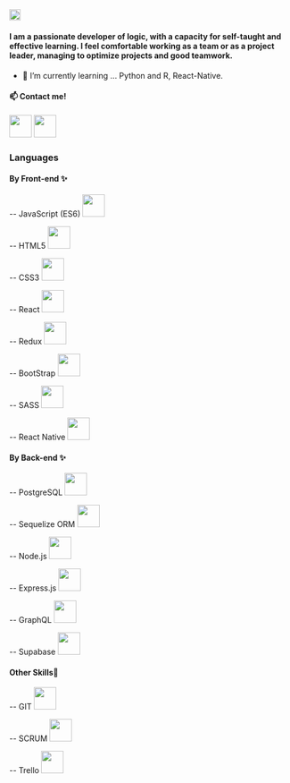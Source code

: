 <h2>
<img width="20px" heigth="20px" src="https://www.canva.com/design/DAEd5xuwcLQ/GK_y_2_z2G4hE-3LDhNEDw/view?utm_content=DAEd5xuwcLQ&utm_campaign=designshare&utm_medium=link&utm_source=publishsharelink">
</h2>
<h4>I am a passionate developer of logic, with a capacity for self-taught and
effective learning. I feel comfortable working as a team or as a project
leader, managing to optimize projects and good teamwork.</h4>

- 🌱 I’m currently learning ... Python and R, React-Native.

<h4> 📫 Contact me!</h4>
<a href="https://www.linkedin.com/in/marianoalejandroceli/"><img  width="40px" heigth="40px" src="https://worldvectorlogo.com/es/logo/linkedin-icon-2"></a>
<a href="mailto: Marianoalejandroceli@gmail.com"><img  width="40px" heigth="40px" src="https://worldvectorlogo.com/es/logo/gmail-icon-2"></a>

<h3>Languages</h3>
<h4>By Front-end ✨</h4>
<p>-- JavaScript (ES6) <img  width="40px" heigth="40px" src="https://upload.wikimedia.org/wikipedia/commons/6/6a/JavaScript-logo.png"></p>
<p>-- HTML5 <img width="40px" heigth="40px" src="nanoceli\images\html5.svg"></p>
<p>-- CSS3 <img width="40px" heigth="40px" src="nanoceli\images\css-5.svg"></p>
<p>-- React <img width="40px" heigth="40px" src="nanoceli\images\react-2.svg"></p>
<p>-- Redux <img width="40px" heigth="40px" src="nanoceli\images\redux.svg">  </p>
<p>-- BootStrap <img width="40px" heigth="40px" src="nanoceli\images\bootstrap-4.svg"> </p>
<p>-- SASS <img width="40px" heigth="40px" src="nanoceli\images\sass-1.svg"></p>
<p>-- React Native <img width="40px" heigth="40px" src="nanoceli\images\react-native-app.svg"></p>

<h4>By Back-end ✨</h4>
<p>-- PostgreSQL <img width="40px" heigth="40px" src="nanoceli\images\postgresql.svg"> </p>
<p>-- Sequelize ORM <img width="40px" heigth="40px" src="nanoceli\images\sequelize.svg"> </p>
<p>-- Node.js <img width="40px" heigth="40px" src="nanoceli\images\nodejs-icon.svg"></p>
<p>-- Express.js <img width="40px" heigth="40px" src="https://worldvectorlogo.com/es/logo/linkedin-icon-2">  </p>
<p>-- GraphQL <img width="40px" heigth="40px" src=""></p>
<p>-- Supabase <img width="40px" heigth="40px" src="https://avatars.githubusercontent.com/u/54469796"></p>

<h4>Other Skills💪</h4>
<p>-- GIT <img width="40px" heigth="40px" src=""> </p>
<p>-- SCRUM <img width="40px" heigth="40px" src=""> </p>
<p>-- Trello <img width="40px" heigth="40px" src=""> </p>

